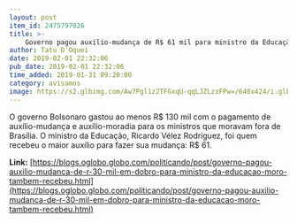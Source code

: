 ```yaml
---
layout: post
item_id: 2475797026
title: >-
    Governo pagou auxílio-mudança de R$ 61 mil para ministro da Educação; Moro recebeu R$ 31 mil
author: Tatu D'Oquei
date: 2019-02-01 22:32:06
pub_date: 2019-02-01 22:32:06
time_added: 2019-01-31 09:20:00
category: avisamos
image: https://s2.glbimg.com/Aw7Pgl1z2TFGxqU-qqLJZLzzFPw=/640x424/i.glbimg.com/og/ig/infoglobo1/f/original/2019/01/31/46577817451_73acd63b63_k.jpg
---
```


O governo Bolsonaro gastou ao menos R$ 130 mil com o pagamento de auxílio-mudança e auxílio-moradia para os ministros que moravam fora de Brasília. O ministro da Educação, Ricardo Vélez Rodríguez, foi quem recebeu o maior auxílio para fazer sua mudança: R$ 61.

**Link:** [https://blogs.oglobo.globo.com/politicando/post/governo-pagou-auxilio-mudanca-de-r-30-mil-em-dobro-para-ministro-da-educacao-moro-tambem-recebeu.html](https://blogs.oglobo.globo.com/politicando/post/governo-pagou-auxilio-mudanca-de-r-30-mil-em-dobro-para-ministro-da-educacao-moro-tambem-recebeu.html)


